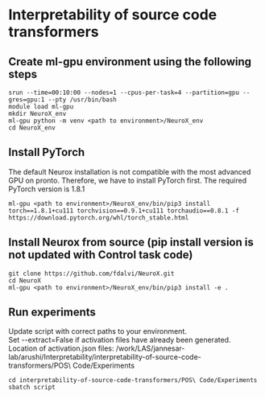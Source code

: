 # Interpretability of source code transformers

## Create ml-gpu environment using the following steps
```
srun --time=00:10:00 --nodes=1 --cpus-per-task=4 --partition=gpu --gres=gpu:1 --pty /usr/bin/bash  
module load ml-gpu  
mkdir NeuroX_env  
ml-gpu python -m venv <path to environment>/NeuroX_env  
cd NeuroX_env
```
## Install PyTorch

The default Neurox installation is not compatible with the most advanced GPU on
pronto. Therefore, we have to install PyTorch first. The required PyTorch version
is 1.8.1
```
ml-gpu <path to environment>/NeuroX_env/bin/pip3 install torch==1.8.1+cu111 torchvision==0.9.1+cu111 torchaudio==0.8.1 -f https://download.pytorch.org/whl/torch_stable.html
```

## Install Neurox from source (pip install version is not updated with Control task code)
```
git clone https://github.com/fdalvi/NeuroX.git  
cd NeuroX
ml-gpu <path to environment>/NeuroX_env/bin/pip3 install -e .  
```
## Run experiments
Update script with correct paths to your environment.  
Set --extract=False if activation files have already been generated.  
Location of activation.json files:
/work/LAS/jannesar-lab/arushi/Interpretability/interpretability-of-source-code-transformers/POS\ Code/Experiments  
```
cd interpretability-of-source-code-transformers/POS\ Code/Experiments
sbatch script
```

